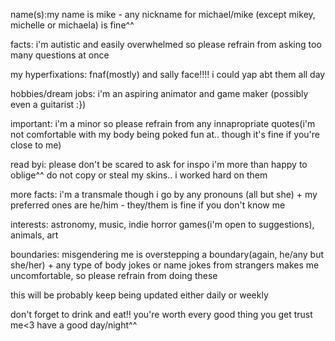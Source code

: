 name(s):my name is mike - any nickname for michael/mike (except mikey, michelle or michaela) is fine^^

facts: i'm autistic and easily overwhelmed so please refrain from asking too many questions at once

my hyperfixations: fnaf(mostly) and sally face‼️‼️ i could yap abt them all day

hobbies/dream jobs: i'm an aspiring animator and game maker (possibly even a guitarist :})

important: i'm a minor so please refrain from any innapropriate quotes(i'm not comfortable with my body being poked fun at.. though it's fine if you're close to me)

read byi: please don't be scared to ask for inspo i'm more than happy to oblige^^ do not copy or steal my skins.. i worked hard on them

more facts: i'm a transmale though i go by any pronouns (all but she) + my preferred ones are he/him - they/them is fine if you don't know me

interests: astronomy, music, indie horror games(i'm open to suggestions), animals, art

boundaries: misgendering me is overstepping a boundary(again, he/any but she/her) + any type of body jokes or name jokes from strangers makes me uncomfortable, so please refrain from doing these

this will be probably keep being updated either daily or weekly

don't forget to drink and eat!! you're worth every good thing you get trust me<3 have a good day/night^^
